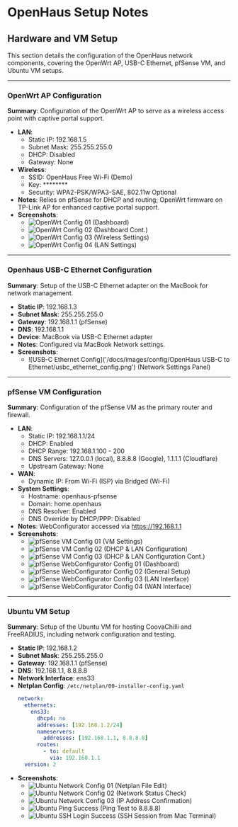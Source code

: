 # OpenHaus Setup Notes

## Hardware and VM Setup
This section details the configuration of the OpenHaus network components, covering the OpenWrt AP, USB-C Ethernet, pfSense VM, and Ubuntu VM setups.

---

### OpenWrt AP Configuration
**Summary**: Configuration of the OpenWrt AP to serve as a wireless access point with captive portal support.
- **LAN**:
  - Static IP: 192.168.1.5
  - Subnet Mask: 255.255.255.0
  - DHCP: Disabled
  - Gateway: None
- **Wireless**:
  - SSID: OpenHaus Free Wi-Fi (Demo)
  - Key: ********
  - Security: WPA2-PSK/WPA3-SAE, 802.11w Optional
- **Notes**: Relies on pfSense for DHCP and routing; OpenWrt firmware on TP-Link AP for enhanced captive portal support.
- **Screenshots**:
  - ![OpenWrt Config 01](/docs/images/config/OpenWrt/openwrt_config_01.png) (Dashboard)
  - ![OpenWrt Config 02](/docs/images/config/OpenWrt/openwrt_config_02.png) (Dashboard Cont.)
  - ![OpenWrt Config 03](/docs/images/config/OpenWrt/openwrt_config_03.png) (Wireless Settings)
  - ![OpenWrt Config 04](/docs/images/config/OpenWrt/openwrt_config_04.png) (LAN Settings)

---

### Openhaus USB-C Ethernet Configuration
**Summary**: Setup of the USB-C Ethernet adapter on the MacBook for network management.
- **Static IP**: 192.168.1.3
- **Subnet Mask**: 255.255.255.0
- **Gateway**: 192.168.1.1 (pfSense)
- **DNS**: 192.168.1.1
- **Device**: MacBook via USB-C Ethernet adapter
- **Notes**: Configured via MacBook Network settings.
- **Screenshots**:
  - ![USB-C Ethernet Config]('/docs/images/config/OpenHaus USB-C to Ethernet/usbc_ethernet_config.png') (Network Settings Panel)

---

### pfSense VM Configuration
**Summary**: Configuration of the pfSense VM as the primary router and firewall.
- **LAN**:
  - Static IP: 192.168.1.1/24
  - DHCP: Enabled
  - DHCP Range: 192.168.1.100 - 200
  - DNS Servers: 127.0.0.1 (local), 8.8.8.8 (Google), 1.1.1.1 (Cloudflare)
  - Upstream Gateway: None
- **WAN**:
  - Dynamic IP: From Wi-Fi (ISP) via Bridged (Wi-Fi)
- **System Settings**:
  - Hostname: openhaus-pfsense
  - Domain: home.openhaus
  - DNS Resolver: Enabled
  - DNS Override by DHCP/PPP: Disabled
- **Notes**: WebConfigurator accessed via https://192.168.1.1
- **Screenshots**:
  - ![pfSense VM Config 01](/docs/images/config/pfSense/VM/pfsense_vm_config_01.png) (VM Settings)
  - ![pfSense VM Config 02](/docs/images/config/pfSense/VM/pfsense_vm_config_02.png) (DHCP & LAN Configuration)
  - ![pfSense VM Config 03](/docs/images/config/pfSense/VM/pfsense_vm_config_03.png) (DHCP & LAN Configuration Cont.)
  - ![pfSense WebConfigurator Config 01](/docs/images/config/pfSense/WebConfigurator/pfsense_webconfigurator_config_01.png) (Dashboard)
  - ![pfSense WebConfigurator Config 02](/docs/images/config/pfSense/WebConfigurator/pfsense_webconfigurator_config_02.png) (General Setup)
  - ![pfSense WebConfigurator Config 03](/docs/images/config/pfSense/WebConfigurator/pfsense_webconfigurator_config_03.png) (LAN Interface)
  - ![pfSense WebConfigurator Config 04](/docs/images/config/pfSense/WebConfigurator/pfsense_webconfigurator_config_04.png) (WAN Interface)

---

### Ubuntu VM Setup
**Summary**: Setup of the Ubuntu VM for hosting CoovaChilli and FreeRADIUS, including network configuration and testing.
- **Static IP**: 192.168.1.2
- **Subnet Mask**: 255.255.255.0
- **Gateway**: 192.168.1.1 (pfSense)
- **DNS**: 192.168.1.1, 8.8.8.8
- **Network Interface**: ens33
- **Netplan Config**: `/etc/netplan/00-installer-config.yaml`
  ```yaml
  network:
    ethernets:
      ens33:
        dhcp4: no
        addresses: [192.168.1.2/24]
        nameservers:
          addresses: [192.168.1.1, 8.8.8.8]
        routes:
          - to: default
            via: 192.168.1.1
    version: 2
- **Screenshots**:
  - ![Ubuntu Network Config 01](/docs/images/config/Ubuntu/ubuntu_network_config_01.png) (Netplan File Edit)
  - ![Ubuntu Network Config 02](/docs/images/config/Ubuntu/ubuntu_network_config_02.png) (Network Status Check)
  - ![Ubuntu Network Config 03](/docs/images/config/Ubuntu/ubuntu_network_config_03.png) (IP Address Confirmation)
  - ![Ubuntu Ping Success](/docs/images/config/Ubuntu/ubuntu_ping_success.png) (Ping Test to 8.8.8.8)
  - ![Ubuntu SSH Login Success](/docs/images/config/Ubuntu/ubuntu_ssh_login_success.png) (SSH Session from Mac Terminal)
